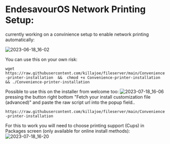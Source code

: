 # EndesavourOS Network Printing Setup:

currently working on a convinience setup to enable network printing automatically:

![2023-06-18_16-02](https://github.com/killajoe/fileserver/assets/16797647/98fccaf0-d4b0-4269-a803-311445b26dce)

You can use this on your own risk:

```wget https://raw.githubusercontent.com/killajoe/fileserver/main/Convenience-printer-installation  &&  chmod +x Convenience-printer-installation && ./Convenience-printer-installation```

Possible to use this on the installer from welcome too:
![2023-07-18_16-06](https://github.com/killajoe/fileserver/assets/16797647/6824a2e8-0793-4be5-abc8-9c754201988c)
pressing the button right bottom "Fetch your install customization file (advanced)"  and paste the raw script url into the popup field.. 

```https://raw.githubusercontent.com/killajoe/fileserver/main/Convenience-printer-installation```

For this to work you will need to choose printing support (Cups) in Packages screen (only available for online install methods):
![2023-07-18_16-20](https://github.com/killajoe/fileserver/assets/16797647/cd6d985c-ae7d-4d56-a995-a6fc124908a3)

